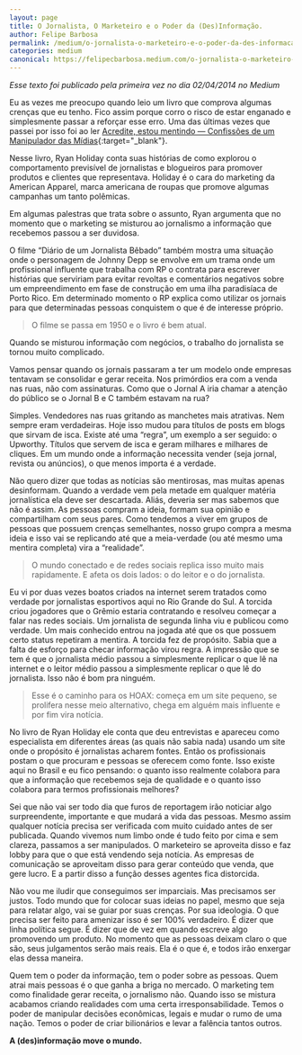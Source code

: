 ```yaml
---
layout: page	
title: O Jornalista, O Marketeiro e o Poder da (Des)Informação.
author: Felipe Barbosa
permalink: /medium/o-jornalista-o-marketeiro-e-o-poder-da-des-informacao/
categories: medium
canonical: https://felipecbarbosa.medium.com/o-jornalista-o-marketeiro-e-o-poder-da-des-informacao-542853a61148
---
```


*Esse texto foi publicado pela primeira vez no dia 02/04/2014 no Medium*

Eu as vezes me preocupo quando leio um livro que comprova algumas crenças que eu tenho. Fico assim porque corro o risco de estar enganado e simplesmente passar a reforçar esse erro. Uma das últimas vezes que passei por isso foi ao ler [Acredite, estou mentindo — Confissões de um Manipulador das Mídias](https://amzn.to/2X57LrJ){:target="_blank"}.

Nesse livro, Ryan Holiday conta suas histórias de como explorou o comportamento previsível de jornalistas e blogueiros para promover produtos e clientes que representava. Holiday é o cara do marketing da American Apparel, marca americana de roupas que promove algumas campanhas um tanto polêmicas.

Em algumas palestras que trata sobre o assunto, Ryan argumenta que no momento que o marketing se misturou ao jornalismo a informação que recebemos passou a ser duvidosa.

O filme “Diário de um Jornalista Bêbado” também mostra uma situação onde o personagem de Johnny Depp se envolve em um trama onde um profissional influente que trabalha com RP o contrata para escrever histórias que serviriam para evitar revoltas e comentários negativos sobre um empreendimento em fase de construção em uma ilha paradisíaca de Porto Rico. Em determinado momento o RP explica como utilizar os jornais para que determinadas pessoas conquistem o que é de interesse próprio.

> O filme se passa em 1950 e o livro é bem atual.

Quando se misturou informação com negócios, o trabalho do jornalista se tornou muito complicado.

Vamos pensar quando os jornais passaram a ter um modelo onde empresas tentavam se consolidar e gerar receita. Nos primórdios era com a venda nas ruas, não com assinaturas. Como que o Jornal A iria chamar a atenção do público se o Jornal B e C também estavam na rua?

Simples. Vendedores nas ruas gritando as manchetes mais atrativas. Nem sempre eram verdadeiras. Hoje isso mudou para títulos de posts em blogs que sirvam de isca. Existe até uma “regra”, um exemplo a ser seguido: o Upworthy. Títulos que servem de isca e geram milhares e milhares de cliques. Em um mundo onde a informação necessita vender (seja jornal, revista ou anúncios), o que menos importa é a verdade.

Não quero dizer que todas as notícias são mentirosas, mas muitas apenas desinformam. Quando a verdade vem pela metade em qualquer matéria jornalística ela deve ser descartada. Aliás, deveria ser mas sabemos que não é assim. As pessoas compram a ideia, formam sua opinião e compartilham com seus pares. Como tendemos a viver em grupos de pessoas que possuem crenças semelhantes, nosso grupo compra a mesma ideia e isso vai se replicando até que a meia-verdade (ou até mesmo uma mentira completa) vira a “realidade”.

> O mundo conectado e de redes sociais replica isso muito mais rapidamente. E afeta os dois lados: o do leitor e o do jornalista.

Eu vi por duas vezes boatos criados na internet serem tratados como verdade por jornalistas esportivos aqui no Rio Grande do Sul. A torcida criou jogadores que o Grêmio estaria contratando e resolveu começar a falar nas redes sociais. Um jornalista de segunda linha viu e publicou como verdade. Um mais conhecido entrou na jogada até que os que possuem certo status repetiram a mentira. A torcida fez de propósito. Sabia que a falta de esforço para checar informação virou regra. A impressão que se tem é que o jornalista médio passou a simplesmente replicar o que lê na internet e o leitor médio passou a simplesmente replicar o que lê do jornalista. Isso não é bom pra ninguém.

> Esse é o caminho para os HOAX: começa em um site pequeno, se prolifera nesse meio alternativo, chega em alguém mais influente e por fim vira notícia.

No livro de Ryan Holiday ele conta que deu entrevistas e apareceu como especialista em diferentes áreas (as quais não sabia nada) usando um site onde o propósito é jornalistas acharem fontes. Então os profissionais postam o que procuram e pessoas se oferecem como fonte. Isso existe aqui no Brasil e eu fico pensando: o quanto isso realmente colabora para que a informação que recebemos seja de qualidade e o quanto isso colabora para termos profissionais melhores?

Sei que não vai ser todo dia que furos de reportagem irão noticiar algo surpreendente, importante e que mudará a vida das pessoas. Mesmo assim qualquer notícia precisa ser verificada com muito cuidado antes de ser publicada. Quando vivemos num limbo onde é tudo feito por cima e sem clareza, passamos a ser manipulados. O marketeiro se aproveita disso e faz lobby para que o que está vendendo seja notícia. As empresas de comunicação se aproveitam disso para gerar conteúdo que venda, que gere lucro. E a partir disso a função desses agentes fica distorcida.

Não vou me iludir que conseguimos ser imparciais. Mas precisamos ser justos. Todo mundo que for colocar suas ideias no papel, mesmo que seja para relatar algo, vai se guiar por suas crenças. Por sua ideologia. O que precisa ser feito para amenizar isso é ser 100% verdadeiro. É dizer que linha política segue. É dizer que de vez em quando escreve algo promovendo um produto. No momento que as pessoas deixam claro o que são, seus julgamentos serão mais reais. Ela é o que é, e todos irão enxergar elas dessa maneira.

Quem tem o poder da informação, tem o poder sobre as pessoas. Quem atrai mais pessoas é o que ganha a briga no mercado. O marketing tem como finalidade gerar receita, o jornalismo não. Quando isso se mistura acabamos criando realidades com uma certa irresponsabilidade. Temos o poder de manipular decisões econômicas, legais e mudar o rumo de uma nação. Temos o poder de criar bilionários e levar a falência tantos outros.

**A (des)informação move o mundo.**